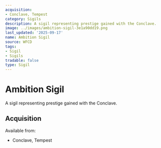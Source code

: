 ```yaml
---
acquisition:
- Conclave, Tempest
category: Sigils
description: A sigil representing prestige gained with the Conclave.
image: ../images/ambition-sigil-3e1a90dd19.png
last_updated: '2025-09-17'
name: Ambition Sigil
source: WFCD
tags:
- Sigil
- Sigils
tradable: false
type: Sigil
---
```


# Ambition Sigil

A sigil representing prestige gained with the Conclave.

## Acquisition

Available from:
- Conclave, Tempest

